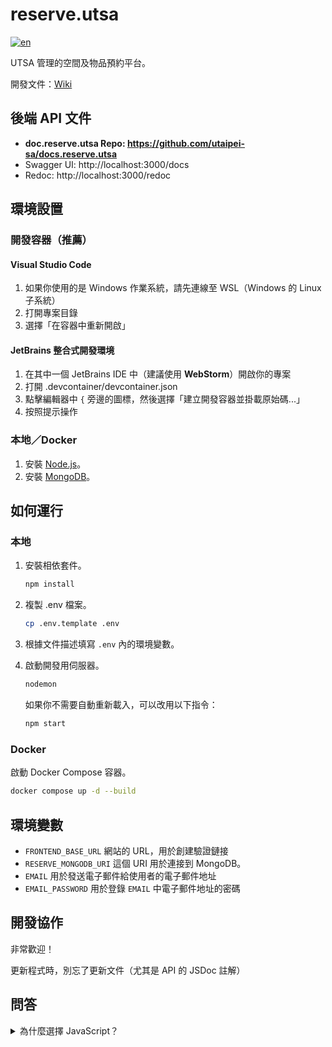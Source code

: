 # reserve.utsa

[![en](https://img.shields.io/badge/lang-en-red.svg)](https://github.com/utaipei-sa/api.reserve.utsa/blob/main/README.md)

UTSA 管理的空間及物品預約平台。

開發文件：[Wiki](https://github.com/utaipei-sa/reserve.utsa/wiki)

## 後端 API 文件

- **doc.reserve.utsa Repo: https://github.com/utaipei-sa/docs.reserve.utsa**
- Swagger UI: http://localhost:3000/docs
- Redoc: http://localhost:3000/redoc

## 環境設置

### 開發容器（推薦）

#### Visual Studio Code

1. 如果你使用的是 Windows 作業系統，請先連線至 WSL（Windows 的 Linux 子系統）
2. 打開專案目錄
3. 選擇「在容器中重新開啟」

#### JetBrains 整合式開發環境

1. 在其中一個 JetBrains IDE 中（建議使用 **WebStorm**）開啟你的專案
2. 打開 .devcontainer/devcontainer.json
3. 點擊編輯器中 `{` 旁邊的圖標，然後選擇「建立開發容器並掛載原始碼...」
4. 按照提示操作

### 本地／Docker

1. 安裝 [Node.js](https://nodejs.org)。
2. 安裝 [MongoDB](https://www.mongodb.com/try/download/community)。

## 如何運行

### 本地

1. 安裝相依套件。

    ```sh
    npm install
    ```

2. 複製 .env 檔案。

    ```sh
    cp .env.template .env
    ```

3. 根據文件描述填寫 `.env` 內的環境變數。

4. 啟動開發用伺服器。

    ```sh
    nodemon
    ```

    如果你不需要自動重新載入，可以改用以下指令：

    ```sh
    npm start
    ```

### Docker

啟動 Docker Compose 容器。

```sh
docker compose up -d --build
```

## 環境變數

- `FRONTEND_BASE_URL` 網站的 URL，用於創建驗證鏈接
- `RESERVE_MONGODB_URI` 這個 URI 用於連接到 MongoDB。
- `EMAIL` 用於發送電子郵件給使用者的電子郵件地址
- `EMAIL_PASSWORD` 用於登錄 `EMAIL` 中電子郵件地址的密碼

## 開發協作

非常歡迎！

更新程式時，別忘了更新文件（尤其是 API 的 JSDoc 註解）

## 問答

<details>

<summary>為什麼選擇 JavaScript？</summary>

因為 JavaScript 比較簡單（學校有教），考量後續負責維護的同學程度，所以選擇了 JavaScript 而非 TypeScript。

這也是為什麼我們選擇了 npm。

</details>
